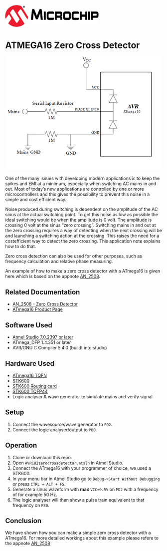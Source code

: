 <a href="https://www.microchip.com" rel="nofollow"><img src="images/microchip.png" alt="MCHP" width="300"/></a>

# ATMEGA16 Zero Cross Detector

![Circuit](images/circuit.png)

One of the many issues with developing modern applications is to keep the spikes and EMI at a minimum, especially when switching AC mains in and out. Most of today’s new applications are controlled by one or more microcontrollers and this gives the possibility to prevent this noise in a simple and cost efficient way.

Noise produced during switching is dependent on the amplitude of the AC sinus at the actual switching point. To get this noise as low as possible the ideal switching would be when the amplitude is 0 volt. The amplitude is crossing 0 volt at the sinus “zero crossing”. Switching mains in and out at the zero crossing requires a way of detecting when the next crossing will be and launching a switching action at the crossing. This raises the need for a costefficient way to detect the zero crossing. This application note explains how to do that.

Zero cross detection can also be used for other purposes, such as frequency calculation and relative phase measuring.

An example of how to make a zero cross detector with a ATmega16 is given here which is based on the appnote [AN_2508](#Related-Documentation).

## Related Documentation

- [AN_2508 - Zero Cross Detector](https://www.microchip.com/wwwAppNotes/AppNotes.aspx?appnote=en591171)
- [ATmega16 Product Page](https://www.microchip.com/wwwproducts/en/ATmega16)

## Software Used

- [Atmel Studio 7.0.2397 or later](https://www.microchip.com/mplab/avr-support/atmel-studio-7)
- ATmega_DFP 1.4.351 or later
- AVR/GNU C Compiler 5.4.0 (buildt into studio)

## Hardware Used

-  [ATmega16 TQFN](https://www.microchip.com/wwwproducts/en/ATmega16)
-  [STK600](https://www.microchip.com/developmenttools/ProductDetails/ATSTK600)
-  [STK600 Routing card](https://www.microchip.com/DevelopmentTools/ProductDetails/PartNO/ATSTK600-RC31)
-  [STK600 TQFP44](https://www.microchip.com/developmenttools/ProductDetails/ATSTK600-SC06)
- Logic analyser & wave generator to simulate mains and verify signal
## Setup

1. Connect the wavesource/wave generator to `PD2`.
2. Connect the logic analyser/output to `PB0`.

## Operation

1. Clone or download this repo.
2. Open `AVR182zerocrossdetector.atsln` in Atmel Studio.
3. Connect the ATmega16 with your programmer of choice, we used a STK600.
4. In your menu bar in Atmel Studio go to `Debug->Start Without Debugging` or press `CTRL + ALT + F5`.
5. Generate a sinus waveform with **max** `VCC+0.5V` on `PD2` with a frequency of for example 50 Hz.
6. The logic analyser will then show a pulse train equivalent to that frequency on `PB0`.

## Conclusion

We have shown how you can make a simple zero cross detector with a ATmega16. For more detailed workings about this example please refere to the appnote [AN_2508](#Related-Documentation)